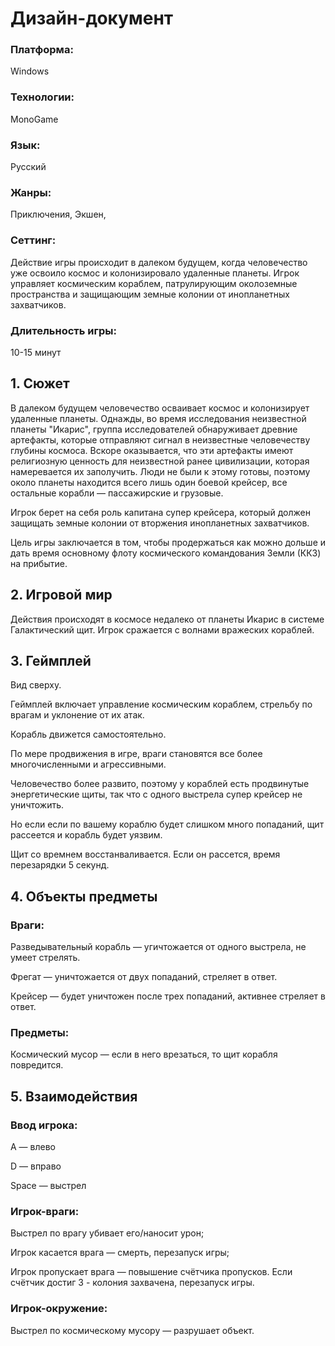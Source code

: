 # Дизайн-документ

### Платформа:

Windows

### Технологии:

MonoGame

### Язык:

Русский

### Жанры:

Приключения, Экшен, 

### Сеттинг:

Действие игры происходит в далеком будущем, когда человечество уже освоило космос и колонизировало удаленные планеты. Игрок управляет космическим кораблем, патрулирующим околоземные пространства и защищающим земные колонии от инопланетных захватчиков.

### Длительность игры:

10-15 минут

## 1. Сюжет

В далеком будущем человечество осваивает космос и колонизирует удаленные планеты. Однажды, во время исследования неизвестной планеты "Икарис", группа исследователей обнаруживает древние артефакты, которые отправляют сигнал в неизвестные человечеству глубины космоса. Вскоре оказывается, что эти артефакты имеют религиозную ценность для неизвестной ранее цивилизации, которая намеревается их заполучить. Люди не были к этому готовы, поэтому около планеты находится всего лишь один боевой крейсер, все остальные корабли — пассажирские и грузовые.

Игрок берет на себя роль капитана супер крейсера, который должен защищать земные колонии от вторжения инопланетных захватчиков.

Цель игры заключается в том, чтобы продержаться как можно дольше и дать время основному флоту космического командования Земли (ККЗ) на прибытие.

## 2. Игровой мир

Действия происходят в космосе недалеко от планеты Икарис в системе Галактический щит.
Игрок сражается с волнами вражеских кораблей.

## 3. Геймплей

Вид сверху.

Геймплей включает управление космическим кораблем, стрельбу по врагам и уклонение от их атак.

Корабль движется самостоятельно.

По мере продвижения в игре, враги становятся все более многочисленными и агрессивными.

Человечество более развито, поэтому у кораблей есть продвинутые энергетические щиты, так что с одного выстрела супер крейсер не уничтожить.

Но если если по вашему кораблю будет слишком много попаданий, щит рассеется и корабль будет уязвим.

Щит со времнем восстанваливается. Если он рассется, время перезарядки 5 секунд.

## 4. Объекты предметы

### Враги:

Разведывательный корабль — угичтожается от одного выстрела, не умеет стрелять.

Фрегат — уничтожается от двух попаданий, стреляет в ответ.

Крейсер — будет уничтожен после трех попаданий, активнее стреляет в ответ.
  
### Предметы:

Космический мусор — если в него врезаться, то щит корабля повредится.

## 5. Взаимодействия

### Ввод игрока:

A — влево

D — вправо

Space — выстрел

### Игрок-враги:

Выстрел по врагу убивает его/наносит урон;

Игрок касается врага — смерть, перезапуск игры;

Игрок пропускает врага — повышение счётчика пропусков. Если счётчик достиг 3 - колония захвачена, перезапуск игры.

### Игрок-окружение:

Выстрел по космическому мусору — разрушает объект.